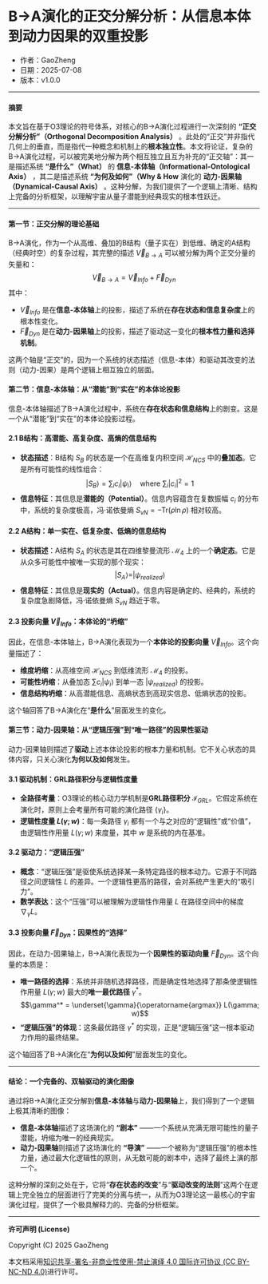 # **B→A演化的正交分解分析：从信息本体到动力因果的双重投影**

- 作者：GaoZheng
- 日期：2025-07-08
- 版本：v1.0.0

---

#### **摘要**

本文旨在基于O3理论的符号体系，对核心的B→A演化过程进行一次深刻的 **“正交分解分析”（Orthogonal Decomposition Analysis）** 。此处的“正交”并非指代几何上的垂直，而是指代一种概念和机制上的**根本独立性**。本文将论证，复杂的B→A演化过程，可以被完美地分解为两个相互独立且互为补充的“正交轴”：其一是描述系统 **“是什么”（What）** 的 **信息-本体轴（Informational-Ontological Axis）** ，其二是描述系统 **“为何及如何”（Why & How** 演化的 **动力-因果轴（Dynamical-Causal Axis）** 。这种分解，为我们提供了一个逻辑上清晰、结构上完备的分析框架，以理解宇宙从量子潜能到经典现实的根本性跃迁。

---

#### **第一节：正交分解的理论基础**

B→A演化，作为一个从高维、叠加的B结构（量子实在）到低维、确定的A结构（经典时空）的复杂过程，其完整的描述 $\vec{V}_{B \rightarrow A}$ 可以被分解为两个正交分量的矢量和：
$$\vec{V}_{B \rightarrow A} = \vec{V}_{Info} + \vec{F}_{Dyn}$$
其中：
* $\vec{V}_{Info}$ 是在**信息-本体轴**上的投影，描述了系统在**存在状态和信息复杂度**上的根本性变化。
* $\vec{F}_{Dyn}$ 是在**动力-因果轴**上的投影，描述了驱动这一变化的**根本性力量和选择机制**。

这两个轴是“正交”的，因为一个系统的状态描述（信息-本体）和驱动其改变的法则（动力-因果）是两个逻辑上相互独立的层面。

#### **第二节：信息-本体轴：从“潜能”到“实在”的本体论投影**

信息-本体轴描述了B→A演化过程中，系统在**存在状态和信息结构**上的剧变。这是一个从“潜能”到“实在”的本体论投影过程。

#### **2.1 B结构：高潜能、高复杂度、高熵的信息结构**
* **状态描述**：B结构 $S_B$ 的状态是一个在高维复内积空间 $\mathcal{H}_{NCS}$ 中的**叠加态**。它是所有可能性的线性组合：
    $$|S_B\rangle = \sum_i c_i |\psi_i\rangle \quad \text{where } \sum_i |c_i|^2 = 1$$
* **信息特征**：其信息是**潜能的（Potential）**。信息内容蕴含在复数振幅 $c_i$ 的分布中，系统的复杂度极高，冯·诺依曼熵 $S_{vN} = -\text{Tr}(\rho \ln \rho)$ 相对较高。

#### **2.2 A结构：单一实在、低复杂度、低熵的信息结构**
* **状态描述**：A结构 $S_A$ 的状态是其在四维黎曼流形 $\mathcal{M}_4$ 上的一个**确定态**。它是从众多可能性中被唯一实现的那个现实：
    $$|S_A\rangle = |\psi_{realized}\rangle$$
* **信息特征**：其信息是**现实的（Actual）**。信息内容是确定的、经典的，系统的复杂度急剧降低，冯·诺依曼熵 $S_{vN}$ 趋近于零。

#### **2.3 投影向量 $\vec{V}_{Info}$：本体论的“坍缩”**
因此，在信息-本体轴上，B→A演化表现为一个**本体论的投影向量** $\vec{V}_{Info}$。这个向量描述了：
* **维度坍缩**：从高维空间 $\mathcal{H}_{NCS}$ 到低维流形 $\mathcal{M}_4$ 的投影。
* **可能性坍缩**：从叠加态 $\sum c_i |\psi_i\rangle$ 到单一态 $|\psi_{realized}\rangle$ 的投影。
* **信息结构坍缩**：从高潜能信息、高熵状态到高现实信息、低熵状态的投影。

这个轴回答了B→A演化在“**是什么**”层面发生的变化。

#### **第三节：动力-因果轴：从“逻辑压强”到“唯一路径”的因果性驱动**

动力-因果轴则描述了**驱动**上述本体论投影的根本力量和机制。它不关心状态的具体内容，只关心演化**为何以及如何**发生。

#### **3.1 驱动机制：GRL路径积分与逻辑性度量**
* **全路径考量**：O3理论的核心动力学机制是**GRL路径积分** $\mathcal{I}_{GRL}$。它假定系统在演化时，原则上会考量所有可能的演化路径 $\{\gamma_i\}$。
* **逻辑性度量 $L(\gamma; w)$**：每一条路径 $\gamma_i$ 都有一个与之对应的“逻辑性”或“价值”，由逻辑性作用量 $L(\gamma; w)$ 来度量，其中 $w$ 是系统的内在基准。

#### **3.2 驱动力：“逻辑压强”**
* **概念**：“逻辑压强”是驱使系统选择某一条特定路径的根本动力。它源于不同路径之间逻辑性 $L$ 的差异。一个逻辑性更高的路径，会对系统产生更大的“吸引力”。
* **数学表达**：这个“压强”可以被理解为逻辑性作用量 $L$ 在路径空间中的梯度 $\nabla_{\gamma} L$。

#### **3.3 投影向量 $\vec{F}_{Dyn}$：因果性的“选择”**
因此，在动力-因果轴上，B→A演化表现为一个**因果性的驱动向量** $\vec{F}_{Dyn}$。这个向量的本质是：
* **唯一路径的选择**：系统并非随机选择路径，而是确定性地选择了那条使逻辑性作用量 $L(\gamma; w)$ 最大的**唯一最优路径** $\gamma^*$。
    $$\gamma^* = \underset{\gamma}{\operatorname{argmax}} L(\gamma; w)$$
* **“逻辑压强”的体现**：这条最优路径 $\gamma^*$ 的实现，正是“逻辑压强”这一根本驱动力作用的最终结果。

这个轴回答了B→A演化在“**为何以及如何**”层面发生的变化。

---

#### **结论：一个完备的、双轴驱动的演化图像**

通过将B→A演化正交分解到**信息-本体轴**与**动力-因果轴**上，我们得到了一个逻辑上极其清晰的图像：

* **信息-本体轴**描述了这场演化的 **“剧本”** ——一个系统从充满无限可能性的量子潜能，坍缩为唯一的经典现实。
* **动力-因果轴**则描述了这场演化的 **“导演”** ——一个被称为“逻辑压强”的根本性力量，通过最大化逻辑性的原则，从无数可能的剧本中，选择了最终上演的那一个。

这种分解的深刻之处在于，它将“**存在状态的改变**”与“**驱动改变的法则**”这两个在逻辑上完全独立的层面进行了完美的分离与统一，从而为O3理论这一最核心的宇宙演化过程，提供了一个极具解释力的、完备的分析框架。

---

**许可声明 (License)**

Copyright (C) 2025 GaoZheng 

本文档采用[知识共享-署名-非商业性使用-禁止演绎 4.0 国际许可协议 (CC BY-NC-ND 4.0)](https://creativecommons.org/licenses/by-nc-nd/4.0/deed.zh-Hans)进行许可。
